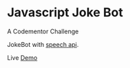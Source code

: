 # Javascript Joke Bot

A Codementor Challenge

JokeBot with [speech api](https://developer.mozilla.org/en-US/docs/Web/API/Web_Speech_API).

Live [Demo](https://opheus2.github.io/joke-bot/)
